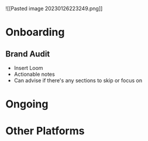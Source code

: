 ![[Pasted image 20230126223249.png]]

# Onboarding

## Brand Audit
- Insert Loom
- Actionable notes
- Can advise if there's any sections to skip or focus on

# Ongoing

# Other Platforms